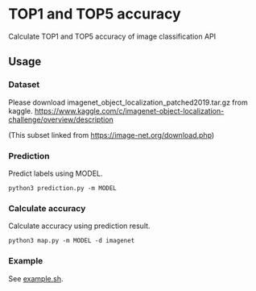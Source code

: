 # TOP1 and TOP5 accuracy

Calculate TOP1 and TOP5 accuracy of image classification API

## Usage

### Dataset

Please download imagenet_object_localization_patched2019.tar.gz from kaggle.
https://www.kaggle.com/c/imagenet-object-localization-challenge/overview/description

(This subset linked from https://image-net.org/download.php)

### Prediction 

Predict labels using MODEL.

```
python3 prediction.py -m MODEL
```

### Calculate accuracy

Calculate accuracy using prediction result.

```
python3 map.py -m MODEL -d imagenet
```

### Example

See [example.sh](./example.sh).